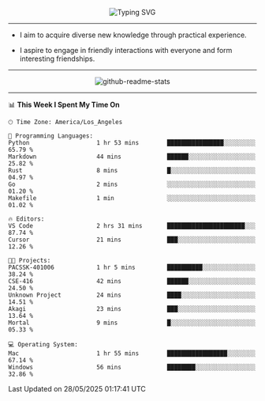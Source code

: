 <p align="center">
  <img src="https://readme-typing-svg.demolab.com?font=Fira+Code&weight=500&size=32&duration=2500&pause=1600&center=true&vCenter=true&random=false&width=1024&height=64&lines=Hi+there+%F0%9F%91%8B;I'm+delighted+you+could+make+it+here+%F0%9F%8E%89;I'm+Harry%2C+a+college+student+still+finding+my+way" alt="Typing SVG" />
</p>


---


- I aim to acquire diverse new knowledge through practical experience.

- I aspire to engage in friendly interactions with everyone and form interesting friendships.


---


<p align="center">
  <img src="https://github-readme-stats.vercel.app/api?username=Harry-Jing&show_icons=true" alt="github-readme-stats"/>
</p>


---

<!--START_SECTION:waka-->
📊 **This Week I Spent My Time On** 

```text
🕑︎ Time Zone: America/Los_Angeles

💬 Programming Languages: 
Python                   1 hr 53 mins        ████████████████░░░░░░░░░   65.79 % 
Markdown                 44 mins             ██████░░░░░░░░░░░░░░░░░░░   25.82 % 
Rust                     8 mins              █░░░░░░░░░░░░░░░░░░░░░░░░   04.97 % 
Go                       2 mins              ░░░░░░░░░░░░░░░░░░░░░░░░░   01.20 % 
Makefile                 1 min               ░░░░░░░░░░░░░░░░░░░░░░░░░   01.02 % 

🔥 Editors: 
VS Code                  2 hrs 31 mins       ██████████████████████░░░   87.74 % 
Cursor                   21 mins             ███░░░░░░░░░░░░░░░░░░░░░░   12.26 % 

🐱‍💻 Projects: 
PACSSK-401006            1 hr 5 mins         ██████████░░░░░░░░░░░░░░░   38.24 % 
CSE-416                  42 mins             ██████░░░░░░░░░░░░░░░░░░░   24.50 % 
Unknown Project          24 mins             ████░░░░░░░░░░░░░░░░░░░░░   14.51 % 
Akagi                    23 mins             ███░░░░░░░░░░░░░░░░░░░░░░   13.64 % 
Mortal                   9 mins              █░░░░░░░░░░░░░░░░░░░░░░░░   05.33 % 

💻 Operating System: 
Mac                      1 hr 55 mins        █████████████████░░░░░░░░   67.14 % 
Windows                  56 mins             ████████░░░░░░░░░░░░░░░░░   32.86 % 
```


 Last Updated on 28/05/2025 01:17:41 UTC
<!--END_SECTION:waka-->
